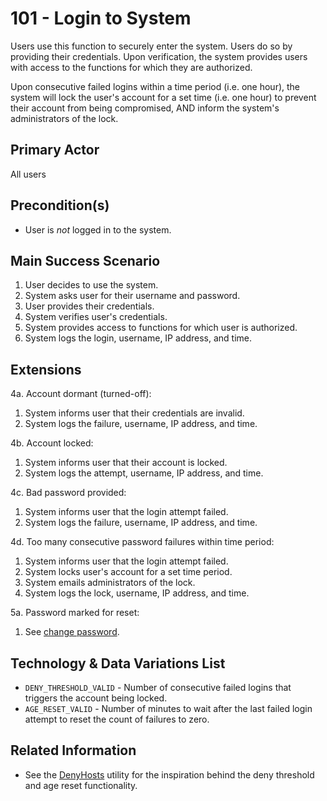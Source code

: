 # 101 - Login to System

Users use this function to securely enter the system. Users do so by
providing their credentials. Upon verification, the system provides users
with access to the functions for which they are authorized.

Upon consecutive failed logins within a time period (i.e. one hour), the
system will lock the user's account for a set time (i.e. one hour) to
prevent their account from being compromised, AND inform the system's
administrators of the lock.

## Primary Actor

All users

## Precondition(s)

- User is *not* logged in to the system.

## Main Success Scenario

1. User decides to use the system.
2. System asks user for their username and password.
3. User provides their credentials.
4. System verifies user's credentials.
5. System provides access to functions for which user is authorized.
6. System logs the login, username, IP address, and time.

## Extensions

4a. Account dormant (turned-off):

  1. System informs user that their credentials are invalid.
  2. System logs the failure, username, IP address, and time.

4b. Account locked:

  1. System informs user that their account is locked.
  2. System logs the attempt, username, IP address, and time.

4c. Bad password provided:

  1. System informs user that the login attempt failed.
  2. System logs the failure, username, IP address, and time.

4d. Too many consecutive password failures within time period:

  1. System informs user that the login attempt failed.
  2. System locks user's account for a set time period.
  3. System emails administrators of the lock.
  4. System logs the lock, username, IP address, and time.

5a. Password marked for reset:

  1. See [change password][1].

## Technology & Data Variations List

- `DENY_THRESHOLD_VALID` - Number of consecutive failed logins that triggers
  the account being locked.
- `AGE_RESET_VALID` - Number of minutes to wait after the last failed login
  attempt to reset the count of failures to zero.

## Related Information

- See the [DenyHosts][1] utility for the inspiration behind the deny
  threshold and age reset functionality.


[1]: 102_change_password.md
[2]: http://denyhosts.sourceforge.net/
